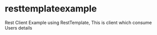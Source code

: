 # resttemplateexample
Rest Client Example using RestTemplate, This is client which consume Users details
